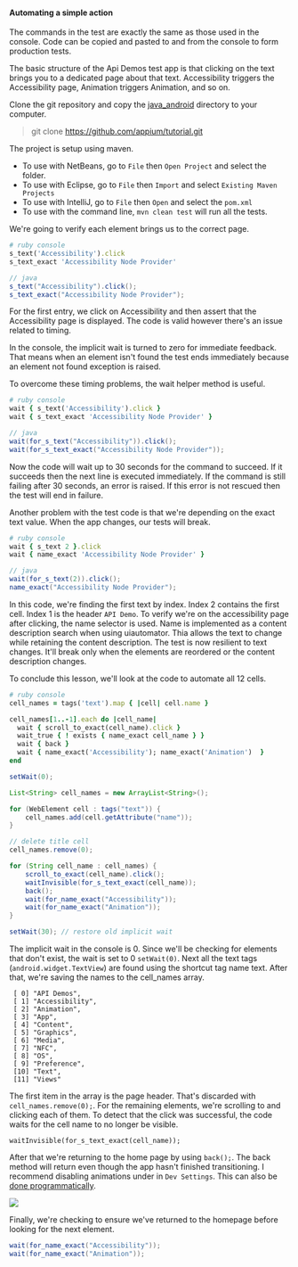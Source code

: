 #### Automating a simple action

The commands in the test are exactly the same as those used in the console.
Code can be copied and pasted to and from the console to form production tests.

The basic structure of the Api Demos test app is that clicking on the text
brings you to a dedicated page about that text. Accessibility triggers the
Accessibility page, Animation triggers Animation, and so on.

Clone the git repository and copy the [java_android](https://github.com/appium/tutorial/tree/master/modules/source/java_android)
directory to your computer.

> git clone https://github.com/appium/tutorial.git

The project is setup using maven.

- To use with NetBeans, go to `File` then `Open Project` and select the folder.
- To use with Eclipse, go to `File` then `Import` and select `Existing Maven Projects`
- To use with IntelliJ, go to `File` then `Open` and select the `pom.xml`
- To use with the command line, `mvn clean test` will run all the tests.

We're going to verify each element brings us to the correct page.

```ruby
# ruby console
s_text('Accessibility').click
s_text_exact 'Accessibility Node Provider'
```

```java
// java
s_text("Accessibility").click();
s_text_exact("Accessibility Node Provider");
```

For the first entry, we click on Accessibility and then assert that the
Accessibility page is displayed. The code is valid however there's an issue
related to timing.

In the console, the implicit wait is turned to zero for immediate feedback.
That means when an element isn't found the test ends immediately because an
element not found exception is raised.

To overcome these timing problems, the wait helper method is useful.

```ruby
# ruby console
wait { s_text('Accessibility').click }
wait { s_text_exact 'Accessibility Node Provider' }
```

```java
// java
wait(for_s_text("Accessibility")).click();
wait(for_s_text_exact("Accessibility Node Provider"));
```

Now the code will wait up to 30 seconds for the command to succeed. If it
succeeds then the next line is executed immediately. If the
command is still failing after 30 seconds, an error is raised. If this error
is not rescued then the test will end in failure.

Another problem with the test code is that we're depending on the exact text
value. When the app changes, our tests will break.

```ruby
# ruby console
wait { s_text 2 }.click
wait { name_exact 'Accessibility Node Provider' }
```

```java
// java
wait(for_s_text(2)).click();
name_exact("Accessibility Node Provider");
```

In this code, we're finding the first text by index. Index 2 contains the
first cell. Index 1 is the header `API Demo`. To verify we're on the
accessibility page after clicking, the name selector is used. Name is
implemented as a content description search when using uiautomator. Thia
allows the text to change while retaining the content description. The test
is now resilient to text changes. It'll break only when the elements are
reordered or the content description changes.

To conclude this lesson, we'll look at the code to automate all 12 cells.

```ruby
# ruby console
cell_names = tags('text').map { |cell| cell.name }

cell_names[1..-1].each do |cell_name|
  wait { scroll_to_exact(cell_name).click }
  wait_true { ! exists { name_exact cell_name } }
  wait { back }
  wait { name_exact('Accessibility'); name_exact('Animation')  }
end
```

```java
setWait(0);

List<String> cell_names = new ArrayList<String>();

for (WebElement cell : tags("text")) {
    cell_names.add(cell.getAttribute("name"));
}

// delete title cell
cell_names.remove(0);

for (String cell_name : cell_names) {
    scroll_to_exact(cell_name).click();
    waitInvisible(for_s_text_exact(cell_name));
    back();
    wait(for_name_exact("Accessibility"));
    wait(for_name_exact("Animation"));
}

setWait(30); // restore old implicit wait
```

The implicit wait in the console is 0. Since we'll be checking for elements
that don't exist, the wait is set to 0 `setWait(0)`.  Next all the text tags
(`android.widget.TextView`) are found using the shortcut tag name text. After
that, we're saving the names to the cell_names array.

```
 [ 0] "API Demos",
 [ 1] "Accessibility",
 [ 2] "Animation",
 [ 3] "App",
 [ 4] "Content",
 [ 5] "Graphics",
 [ 6] "Media",
 [ 7] "NFC",
 [ 8] "OS",
 [ 9] "Preference",
 [10] "Text",
 [11] "Views"
```

The first item in the array is the page header. That's discarded with
`cell_names.remove(0);`. For the remaining elements, we're scrolling to and
clicking each of them. To detect that the click was successful,
the code waits for the cell name to no longer be visible.

`waitInvisible(for_s_text_exact(cell_name));`

After that we're returning to the home page by using `back();`. The back method
will return even though the app hasn't finished transitioning. I recommend
disabling animations under in `Dev Settings`. This can also be [done programmatically](https://code.google.com/p/android-test-kit/wiki/DisablingAnimations).

![](animation_off.png)

Finally, we're checking to ensure we've returned to the homepage before
looking for the next element.

```java
wait(for_name_exact("Accessibility"));
wait(for_name_exact("Animation"));
```